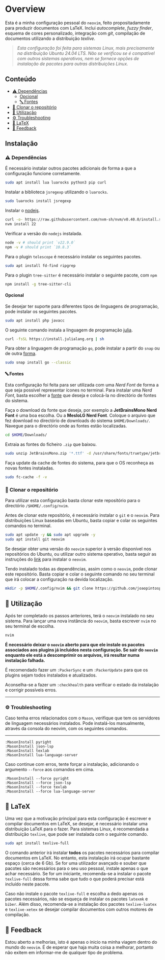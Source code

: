 # Overview

Esta é a minha configuração pessoal do `neovim`, feito propositadamente para produzir documentos com LaTeX.
Inclui *autocomplete*, *fuzzy finder*, esquema de cores personalizado, integração com *git*, compilação de documentos utilizando a distribuição *texlive*.

> *Esta configuração foi feita para sistemas Linux, mais precisamente na distribuição Ubuntu 24.04 LTS. Não se verificou se é compatível com outros sistemas operativos, nem se fornece opções de instalação de pacotes para outras distribuições Linux.*

## Conteúdo 
- [⚠️ Dependências](#️-dependências)
  - [Opcional](#opcional)
  - [🔤 Fontes](#-fontes)
- [📌 Clonar o repositório](#-clonar-o-repositório)
- [🚀 Utilização](#-utilização)
- [⚙️ Troubleshooting](#️-troubleshooting)
- [📝 LaTeX](#-latex)
- [💭 Feedback](#-feedback)

## Instalação

### ⚠️ Dependências

É necessário instalar outros pacotes adicionais de forma a que a configuração funcione corretamente. 

```bash
sudo apt install lua luarocks python3 pip curl
```

Instalar a biblioteca `jsregexp` utilizando o `luarocks`.

```bash
sudo luarocks install jsregexp
```

Instalar o [nodejs](https://nodejs.org/en).

```bash
curl -o- https://raw.githubusercontent.com/nvm-sh/nvm/v0.40.0/install.sh | bash
nvm install 22
```

Verificar a versão do `nodejs` instalada.

```bash
node -v # should print `v22.9.0`
npm -v # should print `10.8.3`
```
Para o plugin `telescope` é necessário instalar os seguintes pacotes.

```bash
sudo apt install fd-find ripgrep
```

Para o plugin `tree-sitter` é necessário instalar o seguinte pacote, com `npm`

```bash
npm install -g tree-sitter-cli
```

#### Opcional

Se desejar ter suporte para diferentes tipos de linguagens de programação, pode instalar os seguintes pacotes.

```bash
sudo apt install php javacc
```
O seguinte comando instala a linguagem de programação [julia](https://julialang.org/downloads/).

```bash
curl -fsSL https://install.julialang.org | sh
```

Para obter a linguagem de programação `go`, pode instalar a partir do `snap` ou de outra [forma](https://go.dev/dl/).

```bash
sudo snap install go --classic
```

#### 🔤 Fontes

Esta configuração foi feita para ser utilizada com uma *Nerd Font* de forma a que seja possível representar ícones no terminal. 
Para instalar uma *Nerd Font*, basta escolher a [fonte](https://www.nerdfonts.com/font-downloads) que deseja e colocá-la no directório de fontes do sistema.

Faça o download da fonte que deseja, por exemplo a **JetBrainsMono Nerd Font** é uma boa escolha. Ou a **MesloLG Nerd Font**. Coloque o arquivo que fez download no directório de downloads do sistema `$HOME/Downloads/`.
Navegue para o directório onde as fontes estão localizadas.

```bash
cd $HOME/Downloads/
```

Extraia as fontes do ficheiro `.zip` que baixou.

```bash
sudo unzip JetBrainsMono.zip '*.ttf' -d /usr/share/fonts/truetype/jetbrainsmono/
```

Faça update da cache de fontes do sistema, para que o OS reconheça as novas fontes instaladas.

```bash
sudo fc-cache -f -v
```

### 📌 Clonar o repositório
Para utilizar esta configuração basta clonar este repositório para o directório `/$HOME/.config/nvim`.

Antes de clonar este repositório, é necessário instalar o `git` e o `neovim`. Para distribuições Linux baseadas em Ubuntu, basta copiar e colar os seguintes comandos no terminal.

```bash
sudo apt update -y && sudo apt upgrade -y
sudo apt install git neovim
```

Se desejar obter uma versão do `neovim` superior à versão disponível nos repositórios do Ubuntu, ou utilizar outro sistema operativo, basta seguir as instruções do [link](https://github.com/`neovim`/`neovim`/blob/master/INSTALL.md) para instalar o `neovim`.

Tendo instalado todas as dependências, assim como o `neovim`, pode clonar este repositório. Basta copiar e colar o seguinte comando no seu terminal que irá colocar a configuração na devida localização.

```bash
mkdir -p $HOME/.config/nvim && git clone https://github.com/joaopintosp/neovim-config $HOME/.config/nvim
```

## 🚀 Utilização

Após ter completado os passos anteriores, terá o `neovim` instalado no seu sistema. Para lançar uma nova instância do `neovim`, basta escrever `nvim` no seu terminal de escolha.

```bash
nvim
```

**É necessário deixar o `neovim` aberto para que ele instale os pacotes associados aos plugins já incluidos nesta configuração. Se sair do `neovim` enquanto ele está a descomprimir os arquivos, irá resultar numa instalação falhada.**

É recomendado fazer um `:PackerSync` e um `:PackerUpdate` para que os plugins sejam todos instalados e atualizados.

Aconselha-se a fazer um `:checkhealth` para verificar o estado da instalação e corrigir possíveis erros.

---

### ⚙️ Troubleshooting

Caso tenha erros relacionados com o `Mason`, verifique que tem os servidores de linguagem necessários instalados. Pode instalá-los manualmente, através da consola do neovim, com os seguintes comandos.

---
```nvim
:MasonInstall pyright
:MasonInstall json-lsp
:MasonInstall texlab
:MasonInstall lua-language-server
```

Caso continue com erros, tente forçar a instalação, adicionando o argumento `--force` aos comandos em cima.

```nvim
:MasonInstall --force pyright
:MasonInstall --force json-lsp
:MasonInstall --force texlab
:MasonInstall --force lua-language-server
```

## 📝 LaTeX 

Uma vez que a motivação principal para esta configuração é escrever e compilar documentos em LaTeX, se desejar, é necessário instalar uma distribuição LaTeX para o fazer. 
Para sistemas Linux, é recomendada a distribuição `texlive`, que pode ser instalada com o seguinte comando.
```bash
sudo apt install texlive-full
```

O comando anterior irá instalar **todos** os pacotes necessários para compilar documentos em LaTeX. No entanto, esta instalação irá ocupar bastante espaço (cerca de 6 Gb). Se for uma utilizador avançado e souber que pacotes são necessários para o seu uso pessoal, instale apenas o que achar necessário. Se for um iniciante, recomenda-se a instalar o pacote `texlive-full` dessa forma sabe que tudo o que poderá precisar está incluído neste pacote.

Caso não instale o pacote `texlive-full` e escolha a dedo apenas os pacotes necessários, não se esqueça de instalar os pacotes `latexmk` e `biber`. Além disso, recomenda-se a instalação dos pacotes `texlive-luatex` e `texlive-xetex` se desejar compilar documentos com outros motores de compilação.

## 💭 Feedback

Estou aberto a melhorias, isto é apenas o ínicio na minha viagem dentro do mundo do `neovim`. É de esperar que haja muita coisa a melhorar, portanto não exitem em informar-me de qualquer tipo de problema.
